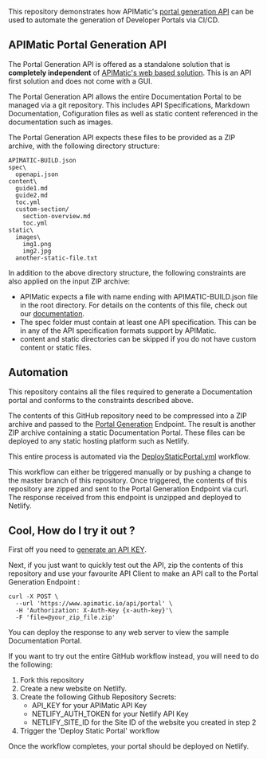 This repository demonstrates how APIMatic's [portal generation API](https://portal-api-docs.apimatic.io/#/http/generating-api-portal/build-file-reference) can be used to automate the generation of Developer Portals via CI/CD.

## APIMatic Portal Generation API   
  
The Portal Generation API is offered as a standalone solution that is **completely independent** of [APIMatic's web based solution](https://www.apimatic.io/). This is an API first solution and does not come with a GUI.

The Portal Generation API allows the entire Documentation Portal to be managed via a git repository. This includes API Specifications, Markdown Documentation, Cofiguration files as well as static content referenced in the documentation such as images. 

The Portal Generation API expects these files to be provided as a ZIP archive, with the following directory structure:

```
APIMATIC-BUILD.json
spec\
  openapi.json
content\
  guide1.md
  guide2.md
  toc.yml
  custom-section/
    section-overview.md
    toc.yml
static\
  images\
    img1.png
    img2.jpg
  another-static-file.txt
```
In addition to the above directory structure, the following constraints are also applied on the input ZIP archive:
- APIMatic expects a file with name ending with APIMATIC-BUILD.json file in the root directory. For details on the contents of this file, check out our [documentation](https://portal-api-docs.apimatic.io/#/http/generating-api-portal/build-file). 
- The spec folder must contain at least one API specification. This can be in any of the API specification formats support by APIMatic.
- content and static directories can be skipped if you do not have custom content or static files.

## Automation

This repository contains all the files required to generate a Documentation portal and conforms to the constraints described above.

The contents of this GitHub repository need to be compressed into a ZIP archive and passed to the [Portal Generation](https://portal-api-docs.apimatic.io/#/http/api-endpoints/portal/generate-using-file) Endpoint.
The result is another ZIP archive containing a static Documentation Portal. These files can be deployed to any static hosting platform such as Netlify.

This entire process is automated via the [DeployStaticPortal.yml](https://github.com/apimatic/static-portal-workflow/blob/master/.github/workflows/DeployStaticPortal.yml) workflow.

This workflow can either be triggered manually or
by pushing a change to the master branch of this repository. 
Once triggered, the contents of this repository are zipped and sent to the Portal Generation Endpoint via curl. The response received from this endpoint is unzipped and deployed to Netlify.


## Cool, How do I try it out ?

First off you need to [generate an API KEY](https://docs.apimatic.io/manage-apis/get-api-keys/).

Next, if you just want to quickly test out the API, zip the contents of this repository and use your favourite API Client to make an API call to the Portal Generation Endpoint :

```
curl -X POST \
  --url 'https://www.apimatic.io/api/portal' \
  -H 'Authorization: X-Auth-Key {x-auth-key}'\
  -F 'file=@your_zip_file.zip'
```

You can deploy the response to any web server to view the sample Documentation Portal.

If you want to try out the entire GitHub workflow instead, you will need to do the following:
1. Fork this repository  
2. Create a new website on Netlify.
3. Create the following Github Repository Secrets:  
    - API_KEY for your APIMatic API Key
    - NETLIFY_AUTH_TOKEN for your Netlify API Key
    - NETLIFY_SITE_ID for the Site ID of the website you created in step 2 
4. Trigger the 'Deploy Static Portal' workflow

Once the workflow completes, your portal should be deployed on Netlify.



